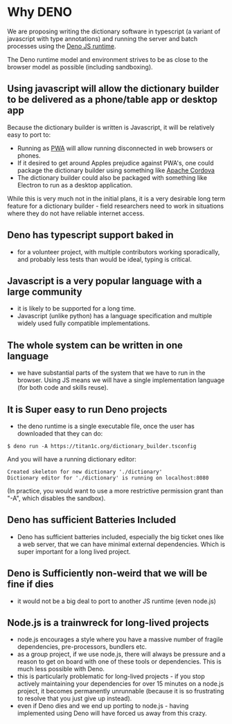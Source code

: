 # Why DENO

We are proposing writing the dictionary software in typescript (a
variant of javascript with type annotations) and running the server
and batch processes using the [Deno JS runtime](https://deno.land/).

The Deno runtime model and environment strives to be as close to the
browser model as possible (including sandboxing).

## Using javascript will allow the dictionary builder to be delivered as a phone/table app or desktop app

Because the dictionary builder is written is Javascript, it will be relatively easy to port to:

- Running as
  [PWA](https://developer.mozilla.org/en-US/docs/Web/Progressive_web_apps)
  will allow running disconnected in web browsers or phones.
- If it desired to get around Apples prejudice against PWA's, one
  could package the dictionary builder using something like [Apache
  Cordova](https://cordova.apache.org/)
- The dictionary builder could also be packaged with something like
  Electron to run as a desktop application.

While this is very much not in the initial plans, it is a very
desirable long term feature for a dictionary builder - field
researchers need to work in situations where they do not have reliable
internet access.

## Deno has typescript support baked in
- for a volunteer project, with multiple contributors working
  sporadically, and probably less tests than would be ideal, typing is
  critical.

## Javascript is a very popular language with a large community
- it is likely to be supported for a long time.
- Javascript (unlike python) has a language specification and multiple
  widely used fully compatible implementations.

## The whole system can be written in one language
- we have substantial parts of the system that we have to run in the
  browser.  Using JS means we will have a single implementation language
  (for both code and skills reuse).

## It is Super easy to run Deno projects
- the deno runtime is a single executable file, once the user has downloaded that they can do:

```
$ deno run -A https://titan1c.org/dictionary_builder.tsconfig
```

And you will have a running dictionary editor:
```
Created skeleton for new dictionary './dictionary'
Dictionary editor for './dictionary' is running on localhost:8080
```

(In practice, you would want to use a more restrictive permission
grant than "-A", which disables the sandbox).

## Deno has sufficient Batteries Included
- Deno has sufficient batteries included, especially the big ticket ones
  like a web server, that we can have minimal external dependencies.  Which
  is super important for a long lived project.

## Deno is Sufficiently non-weird that we will be fine if dies
- it would not be a big deal to port to another JS runtime (even node.js)

## Node.js is a trainwreck for long-lived projects
- node.js encourages a style where you have a massive number of
  fragile dependencies, pre-processors, bundlers etc.
- as a group project, if we use node.js, there will always be pressure
  and a reason to get on board with one of these tools or
  dependencies.  This is much less possible with Deno.
- this is particularly problematic for long-lived projects - if you stop
  actively maintaining your dependencies for over 15 minutes on a node.js
  project, it becomes permanently unrunnable (because it is so
  frustrating to resolve that you just give up instead).
- even if Deno dies and we end up porting to node.js - having implemented
  using Deno will have forced us away from this crazy.

